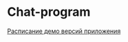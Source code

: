 # Chat-program


[Расписание демо версий приложения](https://trello.com/b/OqpLckoe/%D1%80%D0%B0%D1%81%D0%BF%D0%B8%D1%81%D0%B0%D0%BD%D0%B8%D0%B5-%D0%BF%D0%BE%D0%BA%D0%B0%D0%B7%D0%B0-%D0%B4%D0%B5%D0%BC%D0%BE-%D0%B2%D0%B5%D1%80%D1%81%D0%B8%D0%B9)
